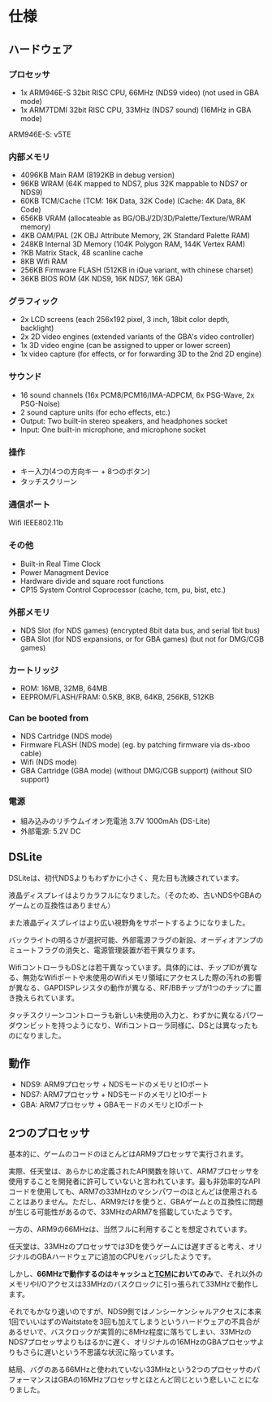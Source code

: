 # 仕様

## ハードウェア

### プロセッサ

- 1x ARM946E-S 32bit RISC CPU, 66MHz (NDS9 video) (not used in GBA mode)
- 1x ARM7TDMI  32bit RISC CPU, 33MHz (NDS7 sound) (16MHz in GBA mode)

ARM946E-S: v5TE

### 内部メモリ

- 4096KB Main RAM (8192KB in debug version)
- 96KB   WRAM (64K mapped to NDS7, plus 32K mappable to NDS7 or NDS9)
- 60KB   TCM/Cache (TCM: 16K Data, 32K Code) (Cache: 4K Data, 8K Code)
- 656KB  VRAM (allocateable as BG/OBJ/2D/3D/Palette/Texture/WRAM memory)
- 4KB    OAM/PAL (2K OBJ Attribute Memory, 2K Standard Palette RAM)
- 248KB  Internal 3D Memory (104K Polygon RAM, 144K Vertex RAM)
- ?KB    Matrix Stack, 48 scanline cache
- 8KB    Wifi RAM
- 256KB  Firmware FLASH (512KB in iQue variant, with chinese charset)
- 36KB   BIOS ROM (4K NDS9, 16K NDS7, 16K GBA)

### グラフィック

- 2x LCD screens (each 256x192 pixel, 3 inch, 18bit color depth, backlight)
- 2x 2D video engines (extended variants of the GBA's video controller)
- 1x 3D video engine (can be assigned to upper or lower screen)
- 1x video capture (for effects, or for forwarding 3D to the 2nd 2D engine)

### サウンド

- 16 sound channels (16x PCM8/PCM16/IMA-ADPCM, 6x PSG-Wave, 2x PSG-Noise)
- 2 sound capture units (for echo effects, etc.)
- Output: Two built-in stereo speakers, and headphones socket
- Input:  One built-in microphone, and microphone socket

### 操作

- キー入力(4つの方向キー + 8つのボタン)
- タッチスクリーン

### 通信ポート

Wifi IEEE802.11b

### その他

- Built-in Real Time Clock
- Power Managment Device
- Hardware divide and square root functions
- CP15 System Control Coprocessor (cache, tcm, pu, bist, etc.)

### 外部メモリ

- NDS Slot (for NDS games) (encrypted 8bit data bus, and serial 1bit bus)
- GBA Slot (for NDS expansions, or for GBA games) (but not for DMG/CGB games)

### カートリッジ

- ROM: 16MB, 32MB, 64MB
- EEPROM/FLASH/FRAM: 0.5KB, 8KB, 64KB, 256KB, 512KB

### Can be booted from

- NDS Cartridge (NDS mode)
- Firmware FLASH (NDS mode) (eg. by patching firmware via ds-xboo cable)
- Wifi (NDS mode)
- GBA Cartridge (GBA mode) (without DMG/CGB support) (without SIO support)

### 電源

- 組み込みのリチウムイオン充電池 3.7V 1000mAh (DS-Lite)
- 外部電源: 5.2V DC

## DSLite

DSLiteは、初代NDSよりもわずかに小さく、見た目も洗練されています。

液晶ディスプレイはよりカラフルになりました。（そのため、古いNDSやGBAのゲームとの互換性はありません）

また液晶ディスプレイはより広い視野角をサポートするようになりました。

バックライトの明るさが選択可能、外部電源フラグの新設、オーディオアンプのミュートフラグの消失と、電源管理装置が若干異なります。

WifiコントローラもDSとは若干異なっています。具体的には、チップIDが異なる、無効なWifiポートや未使用のWifiメモリ領域にアクセスした際の汚れの影響が異なる、GAPDISPレジスタの動作が異なる、RF/BBチップが1つのチップに置き換えられています。

タッチスクリーンコントローラも新しい未使用の入力と、わずかに異なるパワーダウンビットを持つようになり、Wifiコントローラ同様に、DSとは異なったものになりました。

## 動作

- NDS9: ARM9プロセッサ + NDSモードのメモリとIOポート
- NDS7: ARM7プロセッサ + NDSモードのメモリとIOポート
- GBA: ARM7プロセッサ + GBAモードのメモリとIOポート

## 2つのプロセッサ

基本的に、ゲームのコードのほとんどはARM9プロセッサで実行されます。

実際、任天堂は、あらかじめ定義されたAPI関数を除いて、ARM7プロセッサを使用することを開発者に許可していないと言われています。最も非効率的なAPIコードを使用しても、ARM7の33MHzのマシンパワーのほとんどは使用されることはありません。ただし、ARM9だけを使うと、GBAゲームとの互換性に問題が生じる可能性があるので、33MHzのARM7を搭載していたようです。

一方の、ARM9の66MHzは、当然フルに利用することを想定されています。

任天堂は、33MHzのプロセッサでは3Dを使うゲームには遅すぎると考え、オリジナルのGBAハードウェアに追加のCPUをバッジしたようです。

しかし、**66MHzで動作するのはキャッシュと[TCM](./memctl/cache_tcm.md)においてのみ**で、それ以外のメモリやI/Oアクセスは33MHzのバスクロックに引っ張られて33MHzで動作します。

それでもかなり速いのですが、NDS9側ではノンシーケンシャルアクセスに本来1回でいいはずのWaitstateを3回も加えてしまうというハードウェアの不具合があるせいで、バスクロックが実質的に8MHz程度に落ちてしまい、33MHzのNDS7プロセッサよりもはるかに遅く、オリジナルの16MHzのGBAプロセッサよりもさらに遅いという不思議な状況に陥っています。

結局、バグのある66MHzと使われていない33MHzという2つのプロセッサのパフォーマンスはGBAの16MHzプロセッサとほとんど同じという悲しいことになりました。
